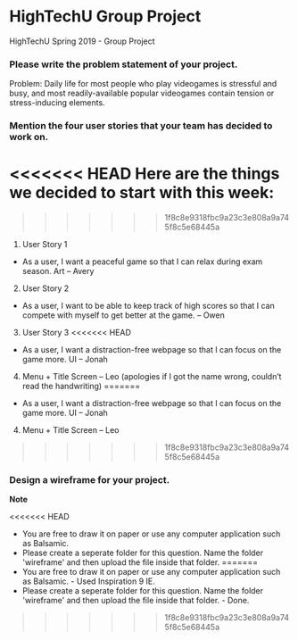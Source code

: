 # HighTechU Group Project 

HighTechU Spring 2019 - Group Project

### Please write the problem statement of your project.

Problem: Daily life for most people who play videogames is stressful and busy, and most readily-available popular videogames contain tension or stress-inducing elements. 

### Mention the four user stories that your team has decided to work on.

<<<<<<< HEAD
Here are the things we decided to start with this week:
=======
>>>>>>> 1f8c8e9318fbc9a23c3e808a9a745f8c5e68445a
1.	User Story 1
-	As a user, I want a peaceful game so that I can relax during exam season. Art – Avery
2.	User Story 2
-	As a user, I want to be able to keep track of high scores so that I can compete with myself to get better at the game. – Owen 
3.	User Story 3
<<<<<<< HEAD
-	As a user, I want a distraction-free webpage so that I can focus on the game more. UI – Jonah  

4.	Menu + Title Screen – Leo (apologies if I got the name wrong, couldn’t read the handwriting)
=======
-	As a user, I want a distraction-free webpage so that I can focus on the game more. 
UI – Jonah   
4.	Menu + Title Screen – Leo

>>>>>>> 1f8c8e9318fbc9a23c3e808a9a745f8c5e68445a


### Design a wireframe for your project.

**Note** 

<<<<<<< HEAD
* You are free to draw it on paper or use any computer application such as Balsamic.
* Please create a seperate folder for this question. Name the folder 'wireframe' and then upload the file inside that folder.
=======
* You are free to draw it on paper or use any computer application such as Balsamic. - Used Inspiration 9 IE.
* Please create a seperate folder for this question. Name the folder 'wireframe' and then upload the file inside that folder. - Done.
>>>>>>> 1f8c8e9318fbc9a23c3e808a9a745f8c5e68445a
